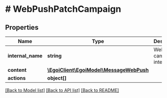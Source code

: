 # # WebPushPatchCampaign

## Properties

Name | Type | Description | Notes
------------ | ------------- | ------------- | -------------
**internal_name** | **string** | Webpush campaign internal title | [optional] 
**content** | [**\EgoiClient\EgoiModel\MessageWebPush**](MessageWebPush.md) |  | [optional] 
**actions** | **object[]** |  | [optional] 

[[Back to Model list]](../../README.md#documentation-for-models) [[Back to API list]](../../README.md#documentation-for-api-endpoints) [[Back to README]](../../README.md)


